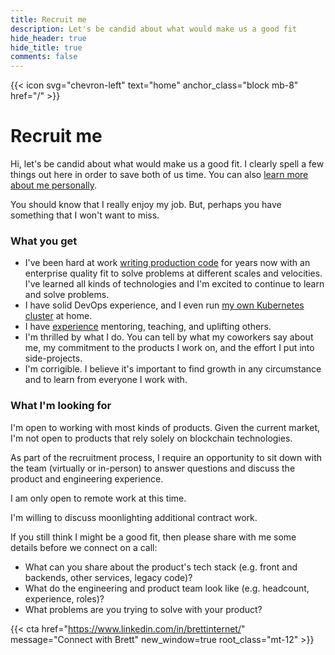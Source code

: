 ```yaml
---
title: Recruit me
description: Let's be candid about what would make us a good fit
hide_header: true
hide_title: true
comments: false
---
```


{{< icon svg="chevron-left" text="home" anchor_class="block mb-8" href="/" >}}

# Recruit me

Hi, let's be candid about what would make us a good fit. I clearly spell a few
things out here in order to save both of us time. You can also
[learn more about me personally](/about).

You should know that I really enjoy my job. But, perhaps you have something that
I won't want to miss.

### What you get

- I've been hard at work
  [writing production code](https://github.com/brettinternet) for years now with
  an enterprise quality fit to solve problems at different scales and
  velocities. I've learned all kinds of technologies and I'm excited to continue
  to learn and solve problems.
- I have solid DevOps experience, and I even run
  [my own Kubernetes cluster](/homelab) at home.
- I have [experience](https://go.gardiner.cloud/resume) mentoring, teaching, and
  uplifting others.
- I'm thrilled by what I do. You can tell by what my coworkers say about me, my
  commitment to the products I work on, and the effort I put into side-projects.
- I'm corrigible. I believe it's important to find growth in any circumstance
  and to learn from everyone I work with.

### What I'm looking for

I'm open to working with most kinds of products. Given the current market, I'm
not open to products that rely solely on blockchain technologies.

As part of the recruitment process, I require an opportunity to sit down with
the team (virtually or in-person) to answer questions and discuss the product
and engineering experience.

I am only open to remote work at this time.

I'm willing to discuss moonlighting additional contract work.

If you still think I might be a good fit, then please share with me some details
before we connect on a call:

- What can you share about the product's tech stack (e.g. front and backends,
  other services, legacy code)?
- What do the engineering and product team look like (e.g. headcount,
  experience, roles)?
- What problems are you trying to solve with your product?

{{< cta href="https://www.linkedin.com/in/brettinternet/" message="Connect with Brett" new_window=true root_class="mt-12" >}}

